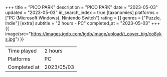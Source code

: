 +++
title = "PICO PARK"
description = "PICO PARK"
date = "2023-05-03"
updated = "2023-05-03"
in_search_index = true
[taxonomies]
platforms = ["PC (Microsoft Windows), Nintendo Switch"]
rating = []
genres = ["Puzzle, Indie"]
[extra]
subtitle = "2 hours - PC"
completed_at = "2023-05-03"
+++
{{ image(src="https://images.igdb.com/igdb/image/upload/t_cover_big/co8yks.jpg") }}

|              |            |
| ------------ | ---------- |
| Time played  | 2 hours |
| Platforms    | PC |
| Completed at | 2023/05/03 |

